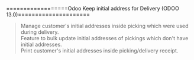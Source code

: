 ==================Odoo Keep initial address for Delivery (ODOO 13.0)=====================<br/>
> Manage customer's initial addresses inside picking which were used during delivery.<br/>
> Feature to bulk update initial addresses of pickings which don't have initial addresses.<br/>
> Print customer's initial addresses inside picking/delivery receipt.<br/>

